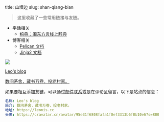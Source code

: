 title: 山墙边
slug: shan-qiang-bian

> 这里收藏了一些常用链接与友链。

- 平话相关
    - [榕典：闽东方言线上辞典](https://www.ydict.net)
- 博客相关
    - [Pelican 文档](https://docs.getpelican.com/en/latest/index.html)
    - [Jinja2 文档](http://docs.jinkan.org/docs/jinja2/index.html)

<div class="links">
    <a rel="noopener" target="_blank" href="http://leonis.cc">
        <div class="link">
            <img src="https://cravatar.cn/avatar/95e31f6808fafa1f8ef3313b6f0b10e6?s=800">
            <div class="link-content">
                <p class="name">Leo's blog</p>
                <p class="text">数间茅舍，藏书万卷，投老村家。</p>
            </div>
        </div>
    </a>
</div>

如果要相互添加友链，可以通过[邮件联系](https://leonis/about.html)或是在评论区留言，以下是站点的信息：

```yaml
名称: Leo's blog
简介: 数间茅舍，藏书万卷，投老村家。
地址: https://leonis.cc
头像: https://cravatar.cn/avatar/95e31f6808fafa1f8ef3313b6f0b10e6?s=800
```
